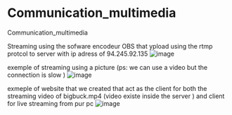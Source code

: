 # Communication_multimedia
Communication_multimedia

Streaming using the sofware encodeur OBS that ypload using the rtmp protcol to server with ip adress of 94.245.92.135
![image](https://user-images.githubusercontent.com/68382823/118396884-dcec1e00-b651-11eb-9283-b31052d06823.png)

exemple of streaming using a picture (ps: we can use a video but the connection is slow )
![image](https://user-images.githubusercontent.com/68382823/118396915-f7be9280-b651-11eb-8860-1a890ff30a19.png)

exmeple of website that we created that act as the client for both the streaming video of bigbuck.mp4 (video existe inside the server ) and client for live streaming from pur pc 
![image](https://user-images.githubusercontent.com/68382823/118396918-fe4d0a00-b651-11eb-802e-33ee89f327ce.png)

